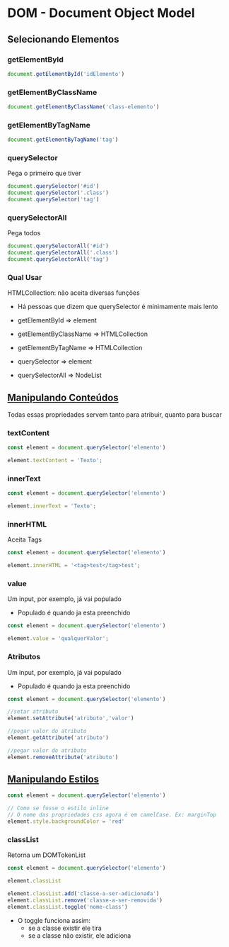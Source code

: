 # DOM - Document Object Model

## Selecionando Elementos

### getElementById
```js
document.getElementById('idElemento')
```

### getElementByClassName
```js
document.getElementByClassName('class-elemento')
```

### getElementByTagName
```js
document.getElementByTagName('tag')
```

### querySelector
Pega o primeiro que tiver
```js
document.querySelector('#id')
document.querySelector('.class')
document.querySelector('tag')
```

### querySelectorAll
Pega todos
```js
document.querySelectorAll('#id')
document.querySelectorAll('.class')
document.querySelectorAll('tag')
```

### Qual Usar
HTMLCollection: não aceita diversas funções
- Há pessoas que dizem que querySelector é minimamente mais lento

- getElementById => element
- getElementByClassName => HTMLCollection
- getElementByTagName => HTMLCollection
- querySelector => element
- querySelectorAll => NodeList 

## [Manipulando Conteúdos](Pratica/Exemplos/DOM/index.html)

Todas essas propriedades servem tanto para atribuir, quanto para buscar
### textContent
```js
const element = document.querySelector('elemento')

element.textContent = 'Texto';
```

### innerText
```js
const element = document.querySelector('elemento')

element.innerText = 'Texto';
```

### innerHTML
Aceita Tags
```js
const element = document.querySelector('elemento')

element.innerHTML = '<tag>test</tag>test';
```

### value
Um input, por exemplo, já vai populado
 - Populado é quando ja esta preenchido
```js
const element = document.querySelector('elemento')

element.value = 'qualquerValor';

```

### Atributos
Um input, por exemplo, já vai populado
 - Populado é quando ja esta preenchido
```js
const element = document.querySelector('elemento')

//setar atributo
element.setAttribute('atributo','valor')

//pegar valor do atributo
element.getAttribute('atributo')

//pegar valor do atributo
element.removeAttribute('atributo')
```


## [Manipulando Estilos](Pratica/Exemplos/DOM/index.html)
```js
const element = document.querySelector('elemento')

// Como se fosse o estilo inline
// O nome das propriedades css agora é em camelCase. Ex: marginTop
element.style.backgroundColor = 'red'
```

### classList
Retorna um DOMTokenList


```js
const element = document.querySelector('elemento')

element.classList

element.classList.add('classe-a-ser-adicionada')
element.classList.remove('classe-a-ser-removida')
element.classList.toggle('nome-class')
```
- O toggle funciona assim:
  - se a classe existir ele tira
  - se a classe não existir, ele adiciona